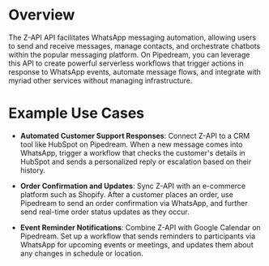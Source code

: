 # Overview

The Z-API API facilitates WhatsApp messaging automation, allowing users to send and receive messages, manage contacts, and orchestrate chatbots within the popular messaging platform. On Pipedream, you can leverage this API to create powerful serverless workflows that trigger actions in response to WhatsApp events, automate message flows, and integrate with myriad other services without managing infrastructure.

# Example Use Cases

- **Automated Customer Support Responses**: Connect Z-API to a CRM tool like HubSpot on Pipedream. When a new message comes into WhatsApp, trigger a workflow that checks the customer's details in HubSpot and sends a personalized reply or escalation based on their history.

- **Order Confirmation and Updates**: Sync Z-API with an e-commerce platform such as Shopify. After a customer places an order, use Pipedream to send an order confirmation via WhatsApp, and further send real-time order status updates as they occur.

- **Event Reminder Notifications**: Combine Z-API with Google Calendar on Pipedream. Set up a workflow that sends reminders to participants via WhatsApp for upcoming events or meetings, and updates them about any changes in schedule or location.
